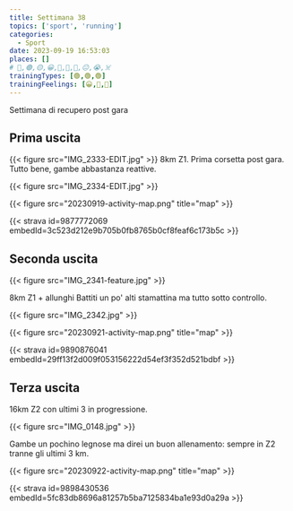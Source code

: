 ```yaml
---
title: Settimana 38
topics: ['sport', 'running']
categories:
  - Sport
date: 2023-09-19 16:53:03
places: []
# 🔴,🟢,🟡,😀,🙁,🫤,🙂,😐,😭,☠️
trainingTypes: [🟢,🟢,🟢]
trainingFeelings: [😀,🙂,🙂]
---
```

Settimana di recupero post gara
<!--more-->

## Prima uscita

{{< figure src="IMG_2333-EDIT.jpg" >}}
8km Z1. Prima corsetta post gara. Tutto bene, gambe abbastanza reattive.

{{< figure src="IMG_2334-EDIT.jpg" >}}

{{< figure src="20230919-activity-map.png" title="map" >}}

{{< strava id=9877772069 embedId=3c523d212e9b705b0fb8765b0cf8feaf6c173b5c >}}

## Seconda uscita
{{< figure src="IMG_2341-feature.jpg" >}}

8km Z1 + allunghi
Battiti un po' alti stamattina ma tutto sotto controllo.

{{< figure src="IMG_2342.jpg" >}}

{{< figure src="20230921-activity-map.png" title="map" >}}

{{< strava id=9890876041 embedId=29ff13f2d009f053156222d54ef3f352d521bdbf >}}

## Terza uscita

16km Z2 con ultimi 3 in progressione.

{{< figure src="IMG_0148.jpg" >}}

Gambe un pochino legnose ma direi un buon allenamento: sempre in Z2 tranne gli ultimi 3 km.

{{< figure src="20230922-activity-map.png" title="map" >}}

{{< strava id=9898430536 embedId=5fc83db8696a81257b5ba7125834ba1e93d0a29a >}}
